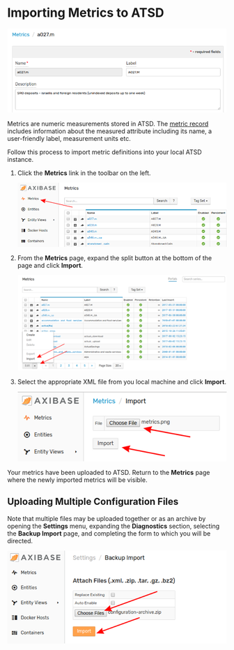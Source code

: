 # Importing Metrics to ATSD

![](images/metric.png)

Metrics are numeric measurements stored in ATSD. The [metric record](https://github.com/axibase/atsd/blob/master/api/meta/metric/list.md#fields) includes information about the measured attribute including its name, a user-friendly label, measurement units etc.

Follow this process to import metric definitions into your local ATSD instance.

1. Click the **Metrics** link in the toolbar on the left.

    ![](images/metrics.png)

2. From the **Metrics** page, expand the split button at the bottom of the page and click **Import**.

    ![](images/import-metric.png)

3. Select the appropriate XML file from you local machine and click **Import**.

    ![](images/metric-import.png)

Your metrics have been uploaded to ATSD. Return to the **Metrics** page where the newly imported metrics will be visible.

## Uploading Multiple Configuration Files

Note that multiple files may be uploaded together or as an archive by opening the **Settings** menu, expanding the **Diagnostics** section, selecting the **Backup Import** page, and completing the form to which you will be directed.

![](images/backup-import.png)
